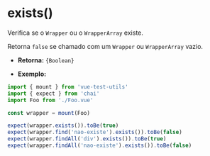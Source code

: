 # exists()

Verifica se o `Wrapper` ou o `WrapperArray` existe.

Retorna `false` se chamado com um `Wrapper` ou `WrapperArray` vazio.

- **Retorna:** `{Boolean}`

- **Exemplo:**

```js
import { mount } from 'vue-test-utils'
import { expect } from 'chai'
import Foo from './Foo.vue'

const wrapper = mount(Foo)

expect(wrapper.exists()).toBe(true)
expect(wrapper.find('nao-existe').exists()).toBe(false)
expect(wrapper.findAll('div').exists()).toBe(true)
expect(wrapper.findAll('nao-existe').exists()).toBe(false)
```
